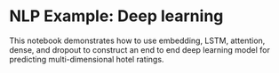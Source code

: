 # NLP Example: Deep learning

This notebook demonstrates how to use embedding, LSTM, attention, dense, and dropout to construct an end to end deep learning model for predicting multi-dimensional hotel ratings.
